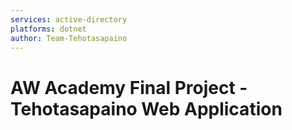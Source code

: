 ```yaml
---
services: active-directory
platforms: dotnet
author: Team-Tehotasapaino
---
```

# AW Academy Final Project - Tehotasapaino Web Application
